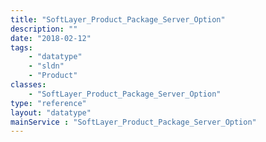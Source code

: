 ```yaml
---
title: "SoftLayer_Product_Package_Server_Option"
description: ""
date: "2018-02-12"
tags:
    - "datatype"
    - "sldn"
    - "Product"
classes:
    - "SoftLayer_Product_Package_Server_Option"
type: "reference"
layout: "datatype"
mainService : "SoftLayer_Product_Package_Server_Option"
---
```

